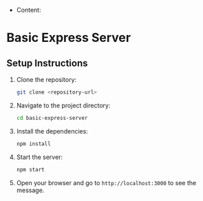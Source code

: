- Content:
# Basic Express Server

## Setup Instructions

1. Clone the repository:
   ```bash
   git clone <repository-url>
   ```

2. Navigate to the project directory:
   ```bash
   cd basic-express-server
   ```

3. Install the dependencies:
   ```bash
   npm install
   ```

4. Start the server:
   ```bash
   npm start
   ```

5. Open your browser and go to `http://localhost:3000` to see the message.